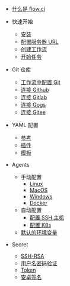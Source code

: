 * [什么是 flow.ci](cn/)

* 快速开始
  * [安装](cn/start/index.md#安装)
  * [配置服务器 URL](cn/start/index.md#配置服务器URL)
  * [创建工作流](cn/start/index.md#创建工作流)
  * [开始任务](cn/start/index.md#开始任务)

* Git 仓库
  * [工作流中配置 Git](cn/git/index.md)
  * [连接 Github](cn/git/github.md)
  * [连接 Gitlab](cn/git/gitlab.md)
  * [连接 Gogs](cn/git/gogs.md)
  * [连接 Gitee](cn/git/gitee.md)

* YAML 配置
  * [参考](./yml/reference_v1.md)
  * [插件](./yml/plugins.md)
  * [模板](https://github.com/FlowCI/templates)

* Agents
  * 手动配置
    * [Linux](./agents/manual.md)
    * [MacOS](./agents/manual.md)
    * [Windows](./agents/manual.md)
    * [Docker](./agents/manual.md)
  * 自动配置
    * [配置 SSH 主机](./agents/ssh_host.md)
    * [配置 K8s](./agents/k8s_host.md)
  * [默认的环境变量](./agents/vars.md)

* Secret
  * [SSH-RSA](./secret/ssh-rsa.md)
  * [用户名密码验证](./secret/auth.md)
  * [Token](./secret/token.md)
  * [安卓签名](./secret/android_sign.md)